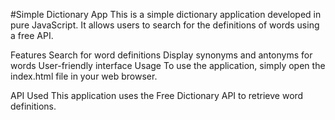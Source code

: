 
#Simple Dictionary App
This is a simple dictionary application developed in pure JavaScript. It allows users to search for the definitions of words using a free API.

Features
Search for word definitions
Display synonyms and antonyms for words
User-friendly interface
Usage
To use the application, simply open the index.html file in your web browser.

API Used
This application uses the Free Dictionary API to retrieve word definitions.

